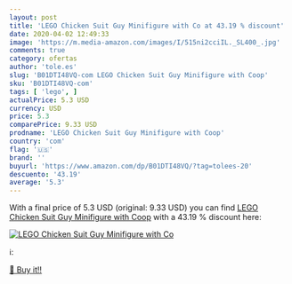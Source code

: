 ```yaml
---
layout: post
title: 'LEGO Chicken Suit Guy Minifigure with Co at 43.19 % discount'
date: 2020-04-02 12:49:33
image: 'https://m.media-amazon.com/images/I/515ni2cciIL._SL400_.jpg'
comments: true
category: ofertas
author: 'tole.es'
slug: 'B01DTI48VQ-com LEGO Chicken Suit Guy Minifigure with Coop'
sku: 'B01DTI48VQ-com'
tags: [ 'lego', ]
actualPrice: 5.3 USD
currency: USD
price: 5.3
comparePrice: 9.33 USD
prodname: 'LEGO Chicken Suit Guy Minifigure with Coop'
country: 'com'
flag: '🇺🇸'
brand: ''
buyurl: 'https://www.amazon.com/dp/B01DTI48VQ/?tag=tolees-20'
descuento: '43.19'
average: '5.3'
---
```


With a final price of 5.3 USD (original: 9.33 USD) you can find [LEGO Chicken Suit Guy Minifigure with Coop](https://www.amazon.com/dp/B01DTI48VQ/?tag=tolees-20) with a  43.19 % discount here:

[![LEGO Chicken Suit Guy Minifigure with Co](https://m.media-amazon.com/images/I/515ni2cciIL._SL400_.jpg)](https://www.amazon.com/dp/B01DTI48VQ/?tag=tolees-20)

ℹ️:


[🛒 Buy it!!](https://www.amazon.com/dp/B01DTI48VQ/?tag=tolees-20)
